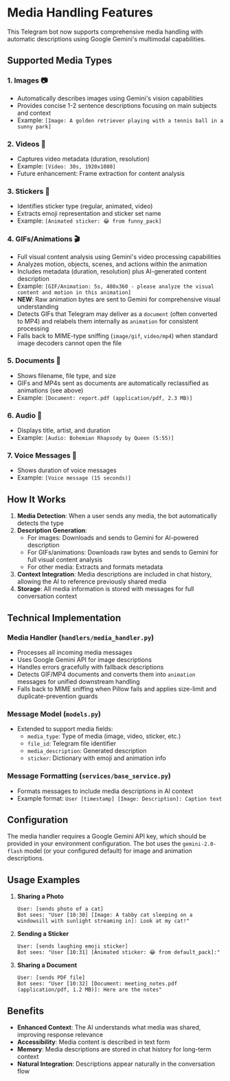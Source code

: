 # Media Handling Features

This Telegram bot now supports comprehensive media handling with automatic descriptions using Google Gemini's multimodal capabilities.

## Supported Media Types

### 1. **Images** 📷
- Automatically describes images using Gemini's vision capabilities
- Provides concise 1-2 sentence descriptions focusing on main subjects and context
- Example: `[Image: A golden retriever playing with a tennis ball in a sunny park]`

### 2. **Videos** 🎥
- Captures video metadata (duration, resolution)
- Example: `[Video: 30s, 1920x1080]`
- Future enhancement: Frame extraction for content analysis

### 3. **Stickers** 🎨
- Identifies sticker type (regular, animated, video)
- Extracts emoji representation and sticker set name
- Example: `[Animated sticker: 😂 from funny_pack]`

### 4. **GIFs/Animations** 🎬
- Full visual content analysis using Gemini's video processing capabilities
- Analyzes motion, objects, scenes, and actions within the animation
- Includes metadata (duration, resolution) plus AI-generated content description
- Example: `[GIF/Animation: 5s, 480x360 - please analyze the visual content and motion in this animation]`
- **NEW**: Raw animation bytes are sent to Gemini for comprehensive visual understanding
- Detects GIFs that Telegram may deliver as a `document` (often converted to MP4) and relabels them internally as `animation` for consistent processing
- Falls back to MIME-type sniffing (`image/gif`, `video/mp4`) when standard image decoders cannot open the file

### 5. **Documents** 📄
- Shows filename, file type, and size
- GIFs and MP4s sent as documents are automatically reclassified as animations (see above)
- Example: `[Document: report.pdf (application/pdf, 2.3 MB)]`

### 6. **Audio** 🎵
- Displays title, artist, and duration
- Example: `[Audio: Bohemian Rhapsody by Queen (5:55)]`

### 7. **Voice Messages** 🎤
- Shows duration of voice messages
- Example: `[Voice message (15 seconds)]`

## How It Works

1. **Media Detection**: When a user sends any media, the bot automatically detects the type
2. **Description Generation**: 
   - For images: Downloads and sends to Gemini for AI-powered description
   - For GIFs/animations: Downloads raw bytes and sends to Gemini for full visual content analysis
   - For other media: Extracts and formats metadata
3. **Context Integration**: Media descriptions are included in chat history, allowing the AI to reference previously shared media
4. **Storage**: All media information is stored with messages for full conversation context

## Technical Implementation

### Media Handler (`handlers/media_handler.py`)
- Processes all incoming media messages
- Uses Google Gemini API for image descriptions
- Handles errors gracefully with fallback descriptions
- Detects GIF/MP4 documents and converts them into `animation` messages for unified downstream handling  
- Falls back to MIME sniffing when Pillow fails and applies size-limit and duplicate-prevention guards

### Message Model (`models.py`)
- Extended to support media fields:
  - `media_type`: Type of media (image, video, sticker, etc.)
  - `file_id`: Telegram file identifier
  - `media_description`: Generated description
  - `sticker`: Dictionary with emoji and animation info

### Message Formatting (`services/base_service.py`)
- Formats messages to include media descriptions in AI context
- Example format: `User [timestamp] [Image: Description]: Caption text`

## Configuration

The media handler requires a Google Gemini API key, which should be provided in your environment configuration. The bot uses the `gemini-2.0-flash` model (or your configured default) for image and animation descriptions.

## Usage Examples

1. **Sharing a Photo**
   ```
   User: [sends photo of a cat]
   Bot sees: "User [10:30] [Image: A tabby cat sleeping on a windowsill with sunlight streaming in]: Look at my cat!"
   ```

2. **Sending a Sticker**
   ```
   User: [sends laughing emoji sticker]
   Bot sees: "User [10:31] [Animated sticker: 😂 from default_pack]:"
   ```

3. **Sharing a Document**
   ```
   User: [sends PDF file]
   Bot sees: "User [10:32] [Document: meeting_notes.pdf (application/pdf, 1.2 MB)]: Here are the notes"
   ```

## Benefits

- **Enhanced Context**: The AI understands what media was shared, improving response relevance
- **Accessibility**: Media content is described in text form
- **Memory**: Media descriptions are stored in chat history for long-term context
- **Natural Integration**: Descriptions appear naturally in the conversation flow 